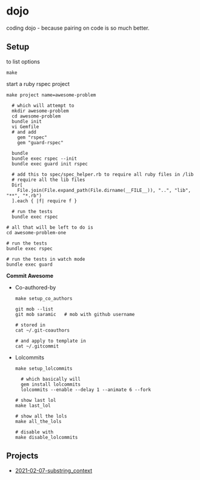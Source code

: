 # dojo

coding dojo - because pairing on code is so much better.

## Setup

  to list options

  ```
  make
  ```

  start a ruby rspec project

  ```
  make project name=awesome-problem

    # which will attempt to
    mkdir awesome-problem
    cd awesome-problem
    bundle init
    vi Gemfile
    # and add
      gem "rspec"
      gem "guard-rspec"

    bundle
    bundle exec rspec --init
    bundle exec guard init rspec

    # add this to spec/spec_helper.rb to require all ruby files in /lib
    # require all the lib files
    Dir[
      File.join(File.expand_path(File.dirname(__FILE__)), "..", "lib", "**", "*.rb")
    ].each { |f| require f }

    # run the tests
    bundle exec rspec

  # all that will be left to do is
  cd awesome-problem-one

  # run the tests
  bundle exec rspec

  # run the tests in watch mode
  bundle exec guard
  ```

**Commit Awesome**

- Co-authored-by

  ```
  make setup_co_authors

  git mob --list
  git mob saramic   # mob with github username

  # stored in
  cat ~/.git-coauthors

  # and apply to template in
  cat ~/.gitcommit
  ```

- Lolcommits

  ```
  make setup_lolcommits

    # which basically will
    gem install lolcommits
    lolcommits --enable --delay 1 --animate 6 --fork

  # show last lol
  make last_lol

  # show all the lols
  make all_the_lols

  # disable with
  make disable_lolcommits
  ```

## Projects

- [2021-02-07-substring_context](./2021-02-07-substring_context/)

